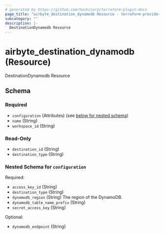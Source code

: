 ```yaml
---
# generated by https://github.com/hashicorp/terraform-plugin-docs
page_title: "airbyte_destination_dynamodb Resource - terraform-provider-airbyte-new"
subcategory: ""
description: |-
  DestinationDynamodb Resource
---
```


# airbyte_destination_dynamodb (Resource)

DestinationDynamodb Resource



<!-- schema generated by tfplugindocs -->
## Schema

### Required

- `configuration` (Attributes) (see [below for nested schema](#nestedatt--configuration))
- `name` (String)
- `workspace_id` (String)

### Read-Only

- `destination_id` (String)
- `destination_type` (String)

<a id="nestedatt--configuration"></a>
### Nested Schema for `configuration`

Required:

- `access_key_id` (String)
- `destination_type` (String)
- `dynamodb_region` (String) The region of the DynamoDB.
- `dynamodb_table_name_prefix` (String)
- `secret_access_key` (String)

Optional:

- `dynamodb_endpoint` (String)


